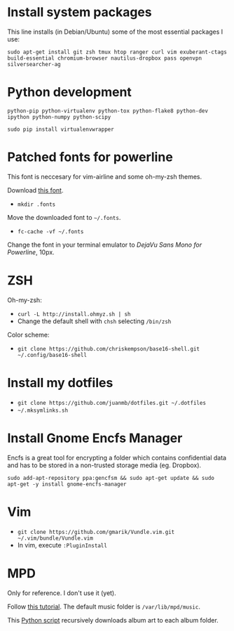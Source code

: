 Install system packages
=======================
This line installs (in Debian/Ubuntu) some of the most essential packages I use:

`sudo apt-get install git zsh tmux htop ranger curl vim exuberant-ctags
build-essential chromium-browser nautilus-dropbox pass openvpn
silversearcher-ag`

Python development
==================
`python-pip python-virtualenv python-tox python-flake8 python-dev ipython
python-numpy python-scipy`

`sudo pip install virtualenvwrapper`

Patched fonts for powerline
===========================
This font is neccesary for vim-airline and some oh-my-zsh themes.

Download [this font](https://github.com/powerline/fonts/blob/master/DejaVuSansMono/DejaVu%20Sans%20Mono%20for%20Powerline.ttf?raw=true).

* `mkdir .fonts`

Move the downloaded font to `~/.fonts`.

* `fc-cache -vf ~/.fonts`

Change the font in your terminal emulator to *DejaVu Sans Mono for Powerline*, 10px.

ZSH
===
Oh-my-zsh:
* `curl -L http://install.ohmyz.sh | sh`
* Change the default shell with `chsh` selecting `/bin/zsh`

Color scheme:
* `git clone https://github.com/chriskempson/base16-shell.git ~/.config/base16-shell`

Install my dotfiles
===================
* `git clone https://github.com/juanmb/dotfiles.git ~/.dotfiles`
* `~/.mksymlinks.sh`

Install Gnome Encfs Manager
===========================
Encfs is a great tool for encrypting a folder which contains confidential data
and has to be stored in a non-trusted storage media (eg. Dropbox).

```
sudo add-apt-repository ppa:gencfsm && sudo apt-get update && sudo apt-get -y install gnome-encfs-manager
```

Vim
===
* `git clone https://github.com/gmarik/Vundle.vim.git ~/.vim/bundle/Vundle.vim`
* In vim, execute `:PluginInstall`

MPD
===
Only for reference. I don't use it (yet).

Follow [this tutorial](https://help.ubuntu.com/community/MPD).
The default music folder is `/var/lib/mpd/music`.

This [Python script](http://www.webupd8.org/2011/02/recursively-download-cover-art-for-all.html)
recursively downloads album art to each album folder.
